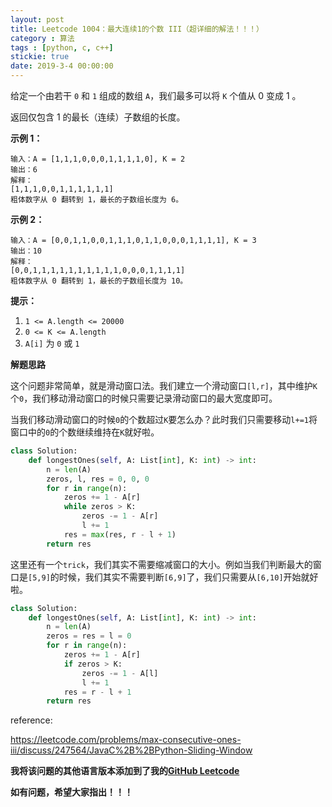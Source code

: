 ```yaml
---
layout: post
title: Leetcode 1004：最大连续1的个数 III（超详细的解法！！！）
category : 算法
tags : [python, c, c++]
stickie: true
date: 2019-3-4 00:00:00
---
```


给定一个由若干 `0` 和 `1` 组成的数组 `A`，我们最多可以将 `K` 个值从 0 变成 1 。

返回仅包含 1 的最长（连续）子数组的长度。 

**示例 1：**

```
输入：A = [1,1,1,0,0,0,1,1,1,1,0], K = 2
输出：6
解释： 
[1,1,1,0,0,1,1,1,1,1,1]
粗体数字从 0 翻转到 1，最长的子数组长度为 6。
```

**示例 2：**

```
输入：A = [0,0,1,1,0,0,1,1,1,0,1,1,0,0,0,1,1,1,1], K = 3
输出：10
解释：
[0,0,1,1,1,1,1,1,1,1,1,1,0,0,0,1,1,1,1]
粗体数字从 0 翻转到 1，最长的子数组长度为 10。 
```

**提示：**

1. `1 <= A.length <= 20000`
2. `0 <= K <= A.length`
3. `A[i]` 为 `0` 或 `1` 

**解题思路**

这个问题非常简单，就是滑动窗口法。我们建立一个滑动窗口`[l,r]`，其中维护`K`个`0`，我们移动滑动窗口的时候只需要记录滑动窗口的最大宽度即可。

当我们移动滑动窗口的时候`0`的个数超过`K`要怎么办？此时我们只需要移动`l+=1`将窗口中的`0`的个数继续维持在`K`就好啦。

```python
class Solution:
    def longestOnes(self, A: List[int], K: int) -> int:
        n = len(A)
        zeros, l, res = 0, 0, 0
        for r in range(n):
            zeros += 1 - A[r]
            while zeros > K:
                zeros -= 1 - A[r]
                l += 1
            res = max(res, r - l + 1)
        return res
```

这里还有一个`trick`，我们其实不需要缩减窗口的大小。例如当我们判断最大的窗口是`[5,9]`的时候，我们其实不需要判断`[6,9]`了，我们只需要从`[6,10]`开始就好啦。

```python
class Solution:
    def longestOnes(self, A: List[int], K: int) -> int:
        n = len(A)
        zeros = res = l = 0
        for r in range(n):
            zeros += 1 - A[r]
            if zeros > K:
                zeros -= 1 - A[l]
                l += 1
            res = r - l + 1
        return res
```

reference:

https://leetcode.com/problems/max-consecutive-ones-iii/discuss/247564/JavaC%2B%2BPython-Sliding-Window

**我将该问题的其他语言版本添加到了我的[GitHub Leetcode](https://github.com/luliyucoordinate/Leetcode)**

**如有问题，希望大家指出！！！**